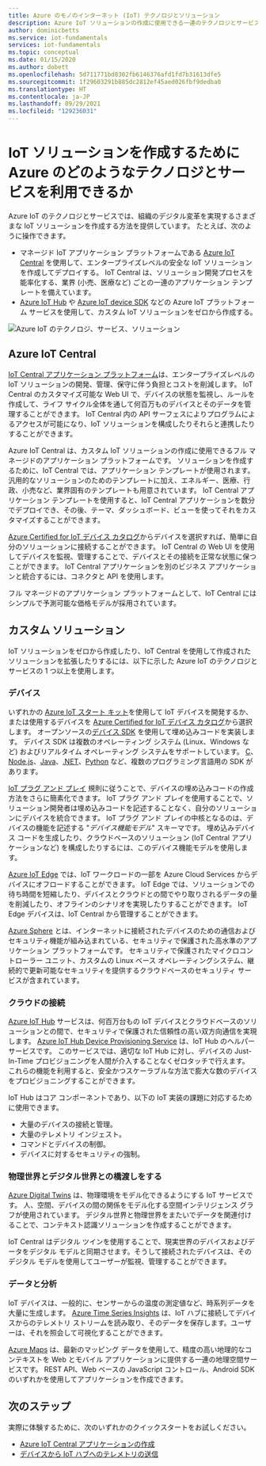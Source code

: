 ```yaml
---
title: Azure のモノのインターネット (IoT) テクノロジとソリューション
description: Azure IoT ソリューションの作成に使用できる一連のテクノロジとサービスについて説明します。
author: dominicbetts
ms.service: iot-fundamentals
services: iot-fundamentals
ms.topic: conceptual
ms.date: 01/15/2020
ms.author: dobett
ms.openlocfilehash: 5d711771bd8302fb6146376afd1fd7b31613dfe5
ms.sourcegitcommit: 1f29603291b885dc2812ef45aed026fbf9dedba0
ms.translationtype: HT
ms.contentlocale: ja-JP
ms.lasthandoff: 09/29/2021
ms.locfileid: "129236031"
---
```

# <a name="what-azure-technologies-and-services-can-you-use-to-create-iot-solutions"></a>IoT ソリューションを作成するために Azure のどのようなテクノロジとサービスを利用できるか

Azure IoT のテクノロジとサービスでは、組織のデジタル変革を実現するさまざまな IoT ソリューションを作成する方法を提供しています。 たとえば、次のように操作できます。

* マネージド IoT アプリケーション プラットフォームである [Azure IoT Central](https://apps.azureiotcentral.com) を使用して、エンタープライズレベルの安全な IoT ソリューションを作成してデプロイする。 IoT Central は、ソリューション開発プロセスを能率化する、業界 (小売、医療など) ごとの一連のアプリケーション テンプレートを備えています。
* [Azure IoT Hub](../iot-hub/about-iot-hub.md) や [Azure IoT device SDK](../iot-hub/iot-hub-devguide-sdks.md) などの Azure IoT プラットフォーム サービスを使用して、カスタム IoT ソリューションをゼロから作成する。

![Azure IoT のテクノロジ、サービス、ソリューション](./media/iot-services-and-technologies/iot-technologies-services.png)

## <a name="azure-iot-central"></a>Azure IoT Central

[IoT Central アプリケーション プラットフォーム](https://apps.azureiotcentral.com)は、エンタープライズレベルの IoT ソリューションの開発、管理、保守に伴う負担とコストを削減します。 IoT Central のカスタマイズ可能な Web UI で、デバイスの状態を監視し、ルールを作成して、ライフ サイクル全体を通して何百万ものデバイスとそのデータを管理することができます。 IoT Central 内の API サーフェスによりプログラムによるアクセスが可能になり、IoT ソリューションを構成したりそれらと連携したりすることができます。

Azure IoT Central は、カスタム IoT ソリューションの作成に使用できるフル マネージドのアプリケーション プラットフォームです。 ソリューションを作成するために、IoT Central では、アプリケーション テンプレートが使用されます。 汎用的なソリューションのためのテンプレートに加え、エネルギー、医療、行政、小売など、業界固有のテンプレートも用意されています。 IoT Central アプリケーション テンプレートを使用すると、IoT Central アプリケーションを数分でデプロイでき、その後、テーマ、ダッシュボード、ビューを使ってそれをカスタマイズすることができます。

[Azure Certified for IoT デバイス カタログ](https://devicecatalog.azure.com)からデバイスを選択すれば、簡単に自分のソリューションに接続することができます。 IoT Central の Web UI を使用してデバイスを監視、管理することで、デバイスとその接続を正常な状態に保つことができます。 IoT Central アプリケーションを別のビジネス アプリケーションと統合するには、コネクタと API を使用します。

フル マネージドのアプリケーション プラットフォームとして、IoT Central にはシンプルで予測可能な価格モデルが採用されています。

## <a name="custom-solutions"></a>カスタム ソリューション

IoT ソリューションをゼロから作成したり、IoT Central を使用して作成されたソリューションを拡張したりするには、以下に示した Azure IoT のテクノロジとサービスの 1 つ以上を使用します。

### <a name="devices"></a>デバイス

いずれかの [Azure IoT スタート キット](https://devicecatalog.azure.com/kits)を使用して IoT デバイスを開発するか、または使用するデバイスを [Azure Certified for IoT デバイス カタログ](https://devicecatalog.azure.com)から選択します。 オープンソースの[デバイス SDK](../iot-hub/iot-hub-devguide-sdks.md) を使用して埋め込みコードを実装します。 デバイス SDK は複数のオペレーティング システム (Linux、Windows など) およびリアルタイム オペレーティング システムをサポートしています。 [C](https://github.com/Azure/azure-iot-sdk-c)、[Node.js](https://github.com/Azure/azure-iot-sdk-node)、[Java](https://github.com/Azure/azure-iot-sdk-java)、[.NET](https://github.com/Azure/azure-iot-sdk-csharp)、[Python](https://github.com/Azure/azure-iot-sdk-python) など、複数のプログラミング言語用の SDK があります。

[IoT プラグ アンド プレイ](../iot-develop/overview-iot-plug-and-play.md) 規則に従うことで、デバイスの埋め込みコードの作成方法をさらに簡素化できます。 IoT プラグ アンド プレイを使用することで、ソリューション開発者は埋め込みコードを記述することなく、自分のソリューションにデバイスを統合できます。 IoT プラグ アンド プレイの中核となるのは、デバイスの機能を記述する "_デバイス機能モデル_" スキーマです。 埋め込みデバイス コードを生成したり、クラウドベースのソリューション (IoT Central アプリケーションなど) を構成したりするには、このデバイス機能モデルを使用します。

[Azure IoT Edge](../iot-edge/about-iot-edge.md) では、IoT ワークロードの一部を Azure Cloud Services からデバイスにオフロードすることができます。 IoT Edge では、ソリューションでの待ち時間を短縮したり、デバイスとクラウドとの間でやり取りされるデータの量を削減したり、オフラインのシナリオを実現したりすることができます。 IoT Edge デバイスは、IoT Central から管理することができます。

[Azure Sphere](/azure-sphere/product-overview/what-is-azure-sphere) とは、インターネットに接続されたデバイスのための通信およびセキュリティ機能が組み込まれている、セキュリティで保護された高水準のアプリケーション プラットフォームです。 セキュリティで保護されたマイクロコントローラー ユニット、カスタムの Linux ベース オペレーティングシステム、継続的で更新可能なセキュリティを提供するクラウドベースのセキュリティ サービスが含まれています。

### <a name="cloud-connectivity"></a>クラウドの接続

[Azure IoT Hub](../iot-hub/about-iot-hub.md) サービスは、何百万台もの IoT デバイスとクラウドベースのソリューションとの間で、セキュリティで保護された信頼性の高い双方向通信を実現します。 [Azure IoT Hub Device Provisioning Service](../iot-dps/about-iot-dps.md) は、IoT Hub のヘルパー サービスです。 このサービスでは、適切な IoT Hub に対し、デバイスの Just-In-Time プロビジョニングを人間が介入することなくゼロタッチで行えます。 これらの機能を利用すると、安全かつスケーラブルな方法で膨大な数のデバイスをプロビジョニングすることができます。

IoT Hub はコア コンポーネントであり、以下の IoT 実装の課題に対応するために使用できます。

* 大量のデバイスの接続と管理。
* 大量のテレメトリ インジェスト。
* コマンドとデバイスの制御。
* デバイスに対するセキュリティの強制。

### <a name="bridging-the-gap-between-the-physical-and-digital-worlds"></a>物理世界とデジタル世界との橋渡しをする

[Azure Digital Twins](../digital-twins/overview.md) は、物理環境をモデル化できるようにする IoT サービスです。 人、空間、デバイスの間の関係をモデル化する空間インテリジェンス グラフが使用されています。 デジタル世界と物理世界をまたいでデータを関連付けることで、コンテキスト認識ソリューションを作成することができます。

IoT Central はデジタル ツインを使用することで、現実世界のデバイスおよびデータをデジタル モデルと同期させます。そうして接続されたデバイスは、そのデジタル モデルを使用してユーザーが監視、管理することができます。

### <a name="data-and-analytics"></a>データと分析

IoT デバイスは、一般的に、センサーからの温度の測定値など、時系列データを大量に生成します。 [Azure Time Series Insights](../time-series-insights/time-series-insights-overview.md) は、IoT ハブに接続してデバイスからのテレメトリ ストリームを読み取り、そのデータを保存します。ユーザーは、それを照会して可視化することができます。

[Azure Maps](../azure-maps/index.yml) は、最新のマッピング データを使用して、精度の高い地理的なコンテキストを Web とモバイル アプリケーションに提供する一連の地理空間サービスです。 REST API、Web ベースの JavaScript コントロール、Android SDK のいずれかを使用してアプリケーションを作成できます。

## <a name="next-steps"></a>次のステップ

実際に体験するために、次のいずれかのクイックスタートをお試しください。

- [Azure IoT Central アプリケーションの作成](../iot-central/core/quick-deploy-iot-central.md)
- [デバイスから IoT ハブへのテレメトリの送信](../iot-hub/quickstart-send-telemetry-cli.md)
